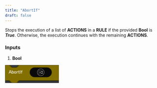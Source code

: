 ```yaml
---
title: "AbortIf"
draft: false
---
```

Stops the execution of a list of **ACTIONS** in a **RULE** if the provided **Bool** is **_True_**. Otherwise, the execution continues with the remaining **ACTIONS**.
### Inputs
1. **Bool**

![AbortIf](https://raw.githubusercontent.com/battlefield-portal-community/Image-CDN/main/portal_blocks/AbortIf.png)